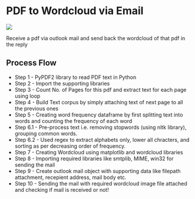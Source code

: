 # PDF to Wordcloud via Email

[![](https://img.shields.io/badge/download-notebook-blueviolet)](https://nbviewer.org/github/datalaker/jupyter/blob/main/pdf-to-wordcloud-mail.ipyn)

Receive a pdf via outlook mail and send back the wordcloud of that pdf in the reply

## Process Flow

- Step 1 - PyPDF2 library to read PDF text in Python
- Step 2 - Import the supporting libraries
- Step 3 - Count No. of Pages for this pdf and extract text for each page using loop
- Step 4 - Build Text corpus by simply attaching text of next page to all the previous ones
- Step 5 - Creating word frequency dataframe by first splitting text into words and counting the frequency of each word
- Step 6.1 - Pre-process text i.e. removing stopwords (using nltk library), grouping common words.
- Step 6.2 - Used regex to extract alphabets only, lower all chracters, and sorting as per decreasing order of frequency.
- Step 7 - Creating Wordcloud using matplotlib and wordcloud libraries
- Step 8 - Importing required libraries like smtplib, MIME, win32 for sending the mail
- Step 9 - Create outlook mail object with supporting data like filepath attachment, recepient address, mail body etc.
- Step 10 - Sending the mail with required wordcloud image file attached and checking if mail is received or not!
